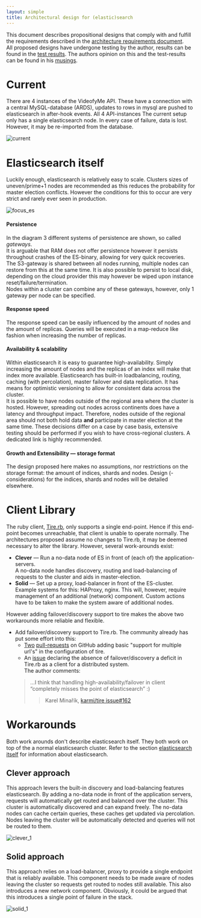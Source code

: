 ```yaml
---
layout: simple
title: Architectural design for (elastic)search
---
```


This document describes propositional designs that comply with and fulfill the requirements described in the [architecture requirements document](requirements.html).  
All proposed designs have undergone testing by the author, results can be found in the [test results](test-results.html). The authors opinion on this and the test-results can be found in his [musings](musings.html).

# Current
There are 4 instances of the VideofyMe API. These have a connection with a central MySQL-database (ARDS), updates to rows in mysql are pushed to elasticsearch in after-hook events. All 4 API-instances
The current setup only has a single elasticsearch node. In every case of failure, data is lost. However, it may be re-imported from the database. 

![current]

<div id="ref-elasticsearch" class="ref"></div>

# Elasticsearch itself
Luckily enough, elasticsearch is relatively easy to scale. Clusters sizes of uneven/prime+1 nodes are recommended as this reduces the probability for master election conflicts. However the conditions for this to occur are very strict and rarely ever seen in production.

![focus_es]

#### Persistence
In the diagram 3 different systems of persistence are shown, so called *gateways*.  
It is arguable that RAM does not offer persistence however it persists throughout crashes of the ES-binary, allowing for very quick recoveries. The S3-gateway is shared between all nodes running, multiple nodes can restore from this at the same time. It is also possible to persist to local disk, depending on the cloud provider this may however be wiped upon instance reset/failure/termination.  
Nodes within a cluster can combine any of these gateways, however, only 1 gateway per node can be specified.

#### Response speed
The response speed can be easily influenced by the amount of nodes and the amount of replicas. Queries will be executed in a map-reduce like fashion when increasing the number of replicas.

#### Availability & scalability
Within elasticsearch it is easy to guarantee high-availability. Simply increasing the amount of nodes and the replicas of an index will make that index more available. Elasticsearch has built-in loadbalancing, routing, caching (with percolation), master failover and data replication. It has means for optimistic versioning to allow for consistent data across the cluster.  
It is possible to have nodes outside of the regional area where the cluster is hosted. However, spreading out nodes across continents does have a latency and throughput impact. Therefore, nodes outside of the regional area should not both hold data **and** participate in master election at the same time. These decisions differ on a case by case basis, extensive testing should be performed if you wish to have cross-regional clusters. A dedicated link is highly recommended.

#### Growth and Extensibility — storage format
The design proposed here makes no assumptions, nor restrictions on the storage format: the amount of indices, shards and nodes. Design (-considerations) for the indices, shards and nodes will be detailed elsewhere.

# Client Library
The ruby client, [Tire.rb](http://karmi.github.com/tire), only supports a single end-point. Hence if this end-point becomes unreachable, that client is unable to operate normally. The architectures proposed assume no changes to Tire.rb, it may be deemed necessary to alter the library. However, several work-arounds exist:

+   **Clever** — Run a no-data node of ES in front of (each of) the application-servers.  
    A no-data node handles discovery, routing and load-balancing of requests to the cluster and aids in master-election.
+   **Solid** — Set up a proxy, load-balancer in front of the ES-cluster.
    Example systems for this: HAProxy, nginx. This will, however, require management of an additional (network) component. Custom actions have to be taken to make the system aware of additional nodes.

However adding failover/discovery support to tire makes the above two workarounds more reliable and flexible.

+   Add failover/discovery support to Tire.rb.
    The community already has put some effort into this:
    -   [Two](https://github.com/karmi/tire/pull/163) [pull-requests](https://github.com/karmi/tire/pull/175) on GitHub adding basic "support for multiple url's" in the configuration of tire.
    -   An [issue](https://github.com/karmi/tire/issues/162) declaring the absence of failover/discovery a deficit in Tire.rb as a client for a distributed system.  
    The author comments:
    >   …I think that handling high-availability/failover in client “completely misses the point of elasticsearch” :)
    >   >   Karel Minařík, [karmi/tire issue#162](https://github.com/karmi/tire/issues/162#issuecomment-3096597)

# Workarounds
Both work arounds don't describe elasticsearch itself. They both work on top of the a normal elasticsearch cluster. Refer to the section [elasticsearch itself](#ref-elasticsearch) for information about elasticsearch.

## Clever approach
This approach levers the built-in discovery and load-balancing features elasticsearch. By adding a no-data node in front of the application servers, requests will automatically get routed and balanced over the cluster. This cluster is automatically discovered and can expand freely. The no-data nodes can cache certain queries, these caches get updated via percolation.  
Nodes leaving the cluster will be automatically detected and queries will not be routed to them.

![clever_1]

## Solid approach
This approach relies on a load-balancer, proxy to provide a single endpoint that is reliably available. This component needs to be made aware of nodes leaving the cluster so requests get routed to nodes still available. This also introduces a new network component. Obviously, it could be argued that this introduces a single point of failure in the stack.

![solid_1]

[current]: designs/current.jpg "The current architecture being used in production."
[focus_es]: designs/focus_es.jpg "Focusing only on elasticsearch."
[clever_1]: designs/clever_1.jpg "Using elasticsearch cleverly as a workaround."
[solid_1]: designs/solid_1.jpg "Using proven, robust technologies as a workaround."
